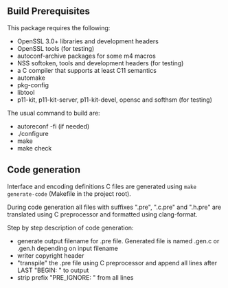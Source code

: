 ## Build Prerequisites

This package requires the following:
- OpenSSL 3.0+ libraries and development headers
- OpenSSL tools (for testing)
- autoconf-archive packages for some m4 macros
- NSS softoken, tools and development headers (for testing)
- a C compiler that supports at least C11 semantics
- automake
- pkg-config
- libtool
- p11-kit, p11-kit-server, p11-kit-devel, opensc and softhsm (for testing)

The usual command to build are:
- autoreconf -fi (if needed)
- ./configure
- make
- make check

## Code generation

Interface and encoding definitions C files are generated using `make generate-code` (Makefile in the project root).

During code generation all files with suffixes ".pre", ".c.pre" and ".h.pre" are translated using C preprocessor and formatted using clang-format.

Step by step description of code generation:
- generate output filename for .pre file. Generated file is named .gen.c or .gen.h depending on input filename
- writer copyright header
- "transpile" the .pre file using C preprocessor and append all lines after LAST "BEGIN: " to output
- strip prefix "PRE_IGNORE: " from all lines
